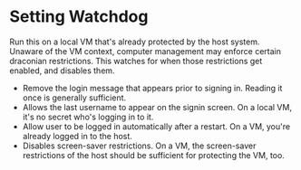 # Setting Watchdog

Run this on a local VM that's already protected by the host system. Unaware of
the VM context, computer management may enforce certain draconian restrictions.
This watches for when those restrictions get enabled, and disables them.

* Remove the login message that appears prior to signing in. Reading it once is
  generally sufficient.
* Allows the last username to appear on the signin screen. On a local VM, it's
  no secret who's logging in to it.
* Allow user to be logged in automatically after a restart. On a VM, you're
  already logged in to the host.
* Disables screen-saver restrictions. On a VM, the screen-saver restrictions of
  the host should be sufficient for protecting the VM, too.
